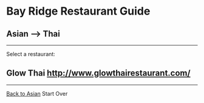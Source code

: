 # Bay Ridge Restaurant Guide
## Asian --> Thai
---
Select a restaurant:
## Glow Thai http://www.glowthairestaurant.com/
---
[Back to Asian](..)
Start Over
